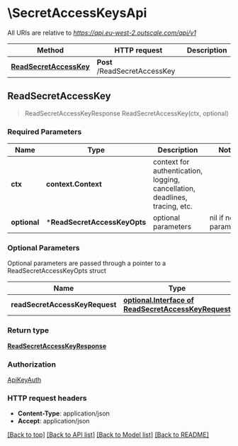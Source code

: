 # \SecretAccessKeysApi

All URIs are relative to *https://api.eu-west-2.outscale.com/api/v1*

Method | HTTP request | Description
------------- | ------------- | -------------
[**ReadSecretAccessKey**](SecretAccessKeysApi.md#ReadSecretAccessKey) | **Post** /ReadSecretAccessKey | 



## ReadSecretAccessKey

> ReadSecretAccessKeyResponse ReadSecretAccessKey(ctx, optional)



### Required Parameters


Name | Type | Description  | Notes
------------- | ------------- | ------------- | -------------
**ctx** | **context.Context** | context for authentication, logging, cancellation, deadlines, tracing, etc.
 **optional** | ***ReadSecretAccessKeyOpts** | optional parameters | nil if no parameters

### Optional Parameters

Optional parameters are passed through a pointer to a ReadSecretAccessKeyOpts struct


Name | Type | Description  | Notes
------------- | ------------- | ------------- | -------------
 **readSecretAccessKeyRequest** | [**optional.Interface of ReadSecretAccessKeyRequest**](ReadSecretAccessKeyRequest.md)|  | 

### Return type

[**ReadSecretAccessKeyResponse**](ReadSecretAccessKeyResponse.md)

### Authorization

[ApiKeyAuth](../README.md#ApiKeyAuth)

### HTTP request headers

- **Content-Type**: application/json
- **Accept**: application/json

[[Back to top]](#) [[Back to API list]](../README.md#documentation-for-api-endpoints)
[[Back to Model list]](../README.md#documentation-for-models)
[[Back to README]](../README.md)

